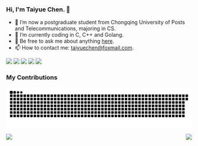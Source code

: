 ### Hi, I'm Taiyue Chen. 👋

- 🔭 I’m now a postgraduate student from Chongqing University of Posts and Telecommunications, majoring in CS.
- 🌱 I’m currently coding in C, C++ and Golang.
- 💬 Be free to ask me about anything [here](https://github.com/chentaiyue/chentaiyue/issues).
- 📫 How to contact me: taiyuechen@foxmail.com.

![](https://img.shields.io/badge/-Go-F7B93E?style=flat-square&logo=go&logoColor=white)
![](https://img.shields.io/badge/-C/C++-DAE8FC?style=flat-square&logo=c)
![](https://img.shields.io/badge/-Docker-2496ED?style=flat-square&logo=Docker&logoColor=fff)
![](https://img.shields.io/badge/-Linux-000000?style=flat-square&logo=Linux&logoColor=fff)
![](https://img.shields.io/badge/-MySQL-0021F5?style=flat-square&logo=mysql&logoColor=white)

### My Contributions
![](https://raw.githubusercontent.com/chentaiyue/chentaiyue/main/assets/github-contribution-grid-snake.svg)

<img align="left" src="https://github-readme-stats-sigma-five.vercel.app/api?username=chentaiyue&show_icons=true&hide_border=true">
<img align="right" src="https://github-readme-stats-sigma-five.vercel.app/api/top-langs/?username=chentaiyue&hide_border=true">
